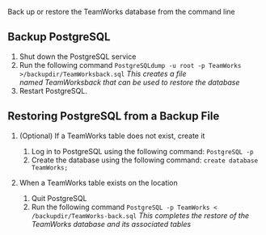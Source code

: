 Back up or restore the TeamWorks database from the command line

## Backup PostgreSQL
1.  Shut down the PostgreSQL service
2.  Run the following command
	`PostgreSQLdump -u root -p TeamWorks >/backupdir/TeamWorksback.sql`
    *This creates a file named TeamWorksback that can be used to restore the database*
3.  Restart PostgreSQL.
    

## Restoring PostgreSQL from a Backup File
1.  (Optional) If a TeamWorks table does not exist,  create it  
    1.  Log in to PostgreSQL using the following command:
        `PostgreSQL -p`
    2.  Create the database using the following command:
        `create database TeamWorks;`
    
2.  When a TeamWorks table exists on the location
    1.  Quit PostgreSQL
    2.  Run the following command
        `PostgreSQL -p TeamWorks < /backupdir/TeamWorks-back.sql`
	    *This completes the restore of the TeamWorks database and its associated tables*